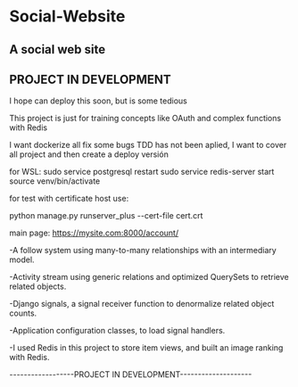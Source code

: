 # Social-Website
A social web site
------------------------
PROJECT IN DEVELOPMENT
------------------------

I hope can deploy this soon, but is some tedious

This project is just for training concepts like OAuth and complex functions with Redis


I want dockerize all
fix some bugs
TDD has not been aplied, I want to cover all project 
and then create a deploy versión

for WSL:
sudo service postgresql restart
sudo service redis-server start
source venv/bin/activate

for test with certificate host use:

python manage.py runserver_plus --cert-file cert.crt

main page:
https://mysite.com:8000/account/


-A follow system using many-to-many relationships with an 
intermediary model.

-Activity stream using generic relations and 
optimized QuerySets to retrieve related objects.

-Django signals, a signal receiver function to denormalize 
related object counts.

-Application configuration classes, to load signal handlers.

-I used Redis in this project to store item views, 
and built an image ranking with Redis.

------------------PROJECT IN DEVELOPMENT--------------------

